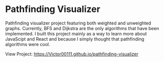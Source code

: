 # Pathfinding Visualizer

Pathfinding visualizer project featuring both weighted and unweighted graphs. Currently, BFS and Dijkstra are the only algorithms that have been implemented. I built this project mainly as a way to learn more about JavaScipt and React and because I simply thought that pathfinding algorithms were cool.

View Project: https://Victor00111.github.io/pathfinding-visualizer
